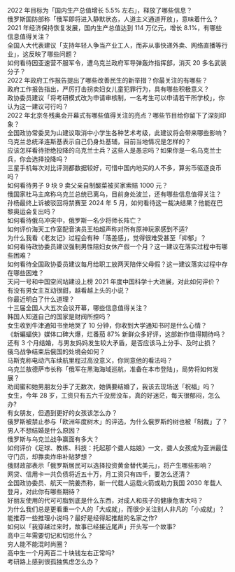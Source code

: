 2022 年目标为「国内生产总值增长 5.5% 左右」，释放了哪些信息？  
俄罗斯国防部称「俄军即将进入静默状态，人道主义通道开放」，意味着什么？  
2021 年经济保持恢复发展，国内生产总值达到 114 万亿元，增长 8.1%，有哪些信息值得关注？  
全国人大代表建议「支持年轻人争当产业工人，而非从事快递外卖、网络直播等行业」，这反映了哪些问题？  
如何看待因亚速营不服军令，遭乌克兰政府军导弹轰炸指挥部，消灭 20 多名武装分子？  
2022 年政府工作报告提出了哪些改善民生的新举措？你最关注的有哪些？  
政府工作报告指出，严厉打击拐卖妇女儿童犯罪行为，具有哪些积极意义？  
政协委员建议「将考研模式改为申请审核制，一名考生可以申请若干所学校」，你认为这一建议可行吗？  
2022 年北京冬残奥会开幕式有哪些值得关注的亮点？哪些节目给你留下了深刻印象？  
全国政协常委吴为山建议取消中小学生各种艺术考级，此建议将会带来哪些影响？  
乌克兰总统泽连斯基表示自己仍身处基辅，目前当地情况是怎样的？  
应该怎样看待拒绝投降的乌克兰士兵？这些人是愚忠吗？如果你是一名乌克兰士兵，你会选择投降吗？  
三星手机每次对比评测都数据较好，可惜中国内地买的人不多，算劣币驱逐良币吗？  
如何看待男子 9 块 9 卖父亲自制酸菜被买家索赔 1000 元？  
俄国家杜马主席称乌克兰总统已离乌，目前身处波兰，还有哪些信息值得关注？  
孙杨最终上诉被驳回将禁赛至 2024 年 5 月，如何看待这一裁决结果？他能在巴黎奥运会复出吗？  
如何看待俄乌冲突中，俄罗斯一名少将师长阵亡？  
如何评价海天工作室配音演员王柏超声称对所有原神玩家感到不适?  
为什么我看《老友记》过程会有种「落差感」，觉得很难受甚至「抑郁」？  
如何看待政协委员建议强制男性陪妇女休产假一个月？这一建议在落实过程中有哪些困难？  
如何看待全国政协委员建议每月给职工放两天陪伴父母假？这一建议落实过程中存在哪些困难？  
天问一号和中国空间站建设上榜 2021 年度中国科学十大进展，对此如何评价？  
有没有男女主互动很甜，越看越上头的小说？  
你最近明白了什么道理？  
十三届全国人大五次会议开幕，哪些信息值得关注？  
韩国人知道自己的国家是财阀所控吗？  
女生收到牛津通知书坐地哭了 10 分钟，你收到大学通知书时是什么心情？  
《新蝙蝠侠》媒体口碑大爆，烂番茄 87% 新鲜众多好评，这部新作值得期待吗？  
还有 3 个月结婚，与男友妈妈发生较大矛盾，是否应该马上分手、及时止损？  
俄乌战争结束后俄国的处境会如何？  
马斯克称电动汽车续航里程过高没意义，你同意他的看法吗？  
乌克兰敖德萨市长称「俄军在黑海海域巡航，准备在本市登陆」，局势将如何发展？  
劝闺蜜和她男朋友分手了无数次，她俩要结婚了，我该去现场送「祝福」吗？  
女生，今年 28 岁，工资只有五六千没房没车，真的好迷茫，每天很郁闷，怎么办?  
有女朋友，但遇到更好的女孩该怎么办？  
俄罗斯被禁止参与「欧洲年度树木」的评选，为什么俄罗斯的树也被「制裁」了？  
男人不想结婚是什么原因？  
俄罗斯与乌克兰战争赢面有多大？  
如何评价《足球、教练、科技：托起那个聋人姑娘》一文，聋人女孩成为亚洲最佳守门员，却靠卖炸串补贴梦想？  
俄财政部表示「俄罗斯居民可以选择投资黄金替代美元」，将产生哪些影响？  
网贷、信用卡一共负债将近五十万，月工资只有四千，要怎么还清？  
全国政协委员、航天一院姜杰称，新一代载人运载火箭或助力我国 2030 年载人登月，对此你有哪些期待？  
好丽友使用的代可可脂到底是什么东西，对成人和孩子的健康危害大吗？  
为什么我们总是更看重一个人的「大成就」，而很少关注别人非凡的「小成就」？  
能推荐一些推理小说吗？最好是经得起推敲的名家之作?  
如何以「我穿越过来时，故事已经接近尾声」开头写一个故事?  
高中三年需要切记和切忌什么？  
穷人能不能混时尚圈？  
高中生一个月两百二十块钱左右正常吗?  
考研路上感到很孤独焦虑怎么办？  
